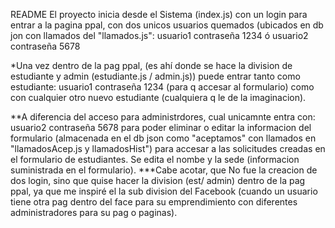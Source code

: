 README
El proyecto inicia desde el Sistema (index.js) con un login para entrar a la pagina ppal, con dos unicos usuarios quemados (ubicados en db jon con llamados del "llamados.js":
usuario1 contraseña 1234
ó
usuario2 contraseña 5678

*Una vez dentro de la pag ppal, (es ahí donde se hace la division de estudiante y admin (estudiante.js / admin.js)) puede entrar tanto como estudiante:
usuario1 contraseña 1234  (para q accesar al formulario) como con cualquier otro nuevo estudiante (cualquiera q le de la imaginacion).

**A diferencia del acceso para administrdores, cual unicamnte entra con:
usuario2 contraseña 5678 para poder eliminar o editar la informacion del formulario (almacenada en el db json como "aceptamos" con llamados en "llamadosAcep.js y llamadosHist") para accesar
a las solicitudes creadas en el formulario de estudiantes. Se edita el nombe y la sede (informacion suministrada en el formulario).
***Cabe acotar, que No fue la creacion de dos login, sino que quise hacer la division (est/ admin) dentro de la pag ppal, ya que me inspiré el la sub division del 
Facebook (cuando un usuario tiene otra pag dentro del face para su emprendimiento con diferentes administradores para su pag o paginas).
